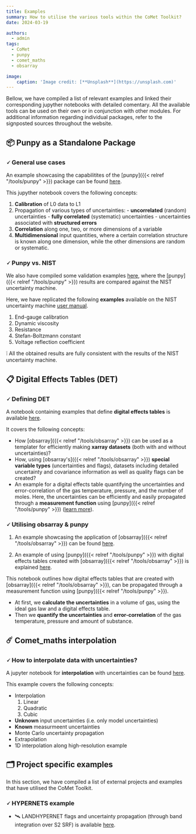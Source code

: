 ```yaml
---
title: Examples
summary: How to utilise the various tools within the CoMet Toolkit?
date: 2024-03-19

authors:
  - admin
tags:
  - CoMet
  - punpy
  - comet_maths
  - obsarray

image:
    caption: 'Image credit: [**Unsplash**](https://unsplash.com)'
---
```


Bellow, we have compiled a list of relevant examples and linked their corresponding jupyther notebooks with detailed comentary. All the available tools can be used on their own or in conjunction with other modules. For additional information regarding individual packages, refer to the signposted sources throughout the website. 

## 📦 Punpy as a Standalone Package

### 🗸 General use cases

An example showcasing the capabilitites of the [punpy]({{< relref "/tools/punpy" >}}) package can be found [here](https://colab.research.google.com/github/comet-toolkit/comet_training/blob/main/punpy_standalone_example_overview.ipynb).

This jupyther notebook covers the following concepts:

  1. **Calibration** of L0 data to L1
  2. Propagation of various types of uncertainties:
    - **uncorrelated** (random) uncertainties
    - **fully correlated** (systematic) uncertainties
    - uncertainties associated with **structured errors**
  3. **Correlation** along one, two, or more dimensions of a variable
  4. **Multidimensional** input quantities, where a certain correlation structure is known along one dimension, while the other dimensions are random or systematic.

### 🗸 Punpy vs. NIST

We also have compiled some validation examples [here](https://colab.research.google.com/github/comet-toolkit/comet_training/blob/main/NIST_example.ipynb), where the [punpy]({{< relref "/tools/punpy" >}}) results are compared against the NIST uncertainty machine.

Here, we have replicated the following **examples** available on the NIST uncertainty machine [user manual](https://uncertainty.nist.gov/NISTUncertaintyMachine-UserManual.pdf).  

  1. End-gauge calibration
  2. Dynamic viscosity
  3. Resistance
  4. Stefan-Boltzmann constant
  5. Voltage reflection coefficient

❕ All the obtained results are fully consistent with the results of the NIST uncertainty machine.

## 📋 Digital Effects Tables (DET)

### 🗸 Defining DET

A notebook containing examples that define **digital effects tables** is available [here](https://colab.research.google.com/github/comet-toolkit/comet_training/blob/main/defining_digital_effects_table.ipynb). 

It covers the following concepts:

  - How [obsarray]({{< relref "/tools/obsarray" >}}) can be used as a templater for efficiently making **xarray datasets** (both with and without uncertainties)?
  - How, using [obsarray's]({{< relref "/tools/obsarray" >}}) **special variable types** (uncertainties and flags), datasets including detailed uncertainty and covariance information as well as quality flags can be created? 
  - An example for a digital effects table quantifying the uncertainties and error-correlation of the gas temperature, pressure, and the number of moles. Here, the uncertainties can be efficiently and easily propagated through a **measurement function** using [punpy]({{< relref "/tools/punpy" >}}) ([learn more](https://colab.research.google.com/github/comet-toolkit/comet_training/blob/master/training/punpy_digital_effects_table_example.ipynb)).

### 🗸 Utilising obsarray & punpy

1. An example showcasing the application of [obsarray]({{< relref "/tools/obsarray" >}}) can be found [here](https://colab.research.google.com/github/comet-toolkit/comet_training/blob/main/obsarray_example.ipynb).

2. An example of using [punpy]({{< relref "/tools/punpy" >}}) with digital effects tables created with [obsarray]({{< relref "/tools/obsarray" >}}) is explained [here](https://colab.research.google.com/github/comet-toolkit/comet_training/blob/main/defining_digital_effects_table.ipynb).

This notebook outlines how digital effects tables that are created with [obsarray]({{< relref "/tools/obsarray" >}}), can be propagated through a measurement function using [punpy]({{< relref "/tools/punpy" >}}). 

  - At first, we **calculate the uncertainties** in a volume of gas, using the ideal gas law and a digital effects table. 
  - Then we **quantify the uncertainties** and **error-correlation** of the gas temperature, pressure and amount of substance.

## ☄️ Comet_maths interpolation 

### 🗸 How to interpolate data with uncertainties?

A jupyter notebook for **interpolation** with uncertainties can be found [here](https://colab.research.google.com/github/comet-toolkit/comet_training/blob/main/interpolation_example.ipynb).

This example covers the following concepts:

  - Interpolation 
    1. Linear
    2. Quadratic
    3. Cubic
  - **Unknown** input uncertainties (i.e. only model uncertainties)
  - **Known** measurmeent uncertainties
  - Monte Carlo uncertainty propagation
  - Extrapolation
  - 1D interpolation along high-resolution example

## 🗂️ Project specific examples

In this section, we have compiled a list of external projects and examples that have utilised the CoMet Toolkit. 

### 🗸 **HYPERNETS example** 

- 🛰️ LANDHYPERNET flags and uncertainty propagation (through band integration over S2 SRF) is available [here](https://colab.research.google.com/github/comet-toolkit/comet_training/blob/main/hypernets_surface_reflectance.ipynb).